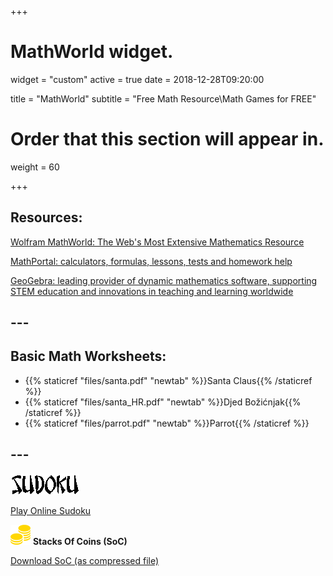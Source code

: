 +++
# MathWorld widget.
widget = "custom"
active = true
date = 2018-12-28T09:20:00

title = "MathWorld"
subtitle = "Free Math Resource\\Math Games for FREE"

# Order that this section will appear in.
weight = 60

+++
## Resources:
[Wolfram MathWorld: The Web's Most Extensive Mathematics Resource](http://mathworld.wolfram.com/)

[MathPortal: calculators, formulas, lessons, tests and homework help](https://www.mathportal.org/)

[GeoGebra: leading provider of dynamic mathematics software, supporting STEM education and innovations in teaching and learning worldwide](https://www.geogebra.org/)

## ---

## Basic Math Worksheets:
* {{% staticref "files/santa.pdf" "newtab" %}}Santa Claus{{% /staticref %}}
* {{% staticref "files/santa_HR.pdf" "newtab" %}}Djed Božićnjak{{% /staticref %}}
* {{% staticref "files/parrot.pdf" "newtab" %}}Parrot{{% /staticref %}}

## ---

![Sudoku](https://raw.githubusercontent.com/Vrda-GF/Academic/master/static/img/sudoku.png)

[Play Online Sudoku](https://www.livesudoku.com)

![Stacks Of Coins (SoC)](https://raw.githubusercontent.com/Vrda-GF/SoC/master/static/img/StacksOfCoins.png) __Stacks Of Coins (SoC)__

[Download SoC (as compressed file)](https://raw.githubusercontent.com/Vrda-GF/SoC/master/static/files/SoC.zip)
